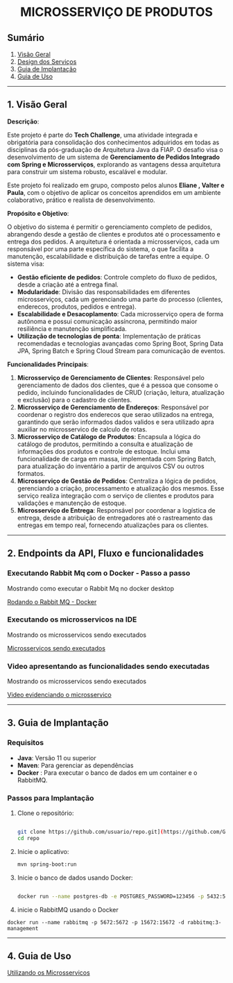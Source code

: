 # <h1 align="center"> MICROSSERVIÇO DE PRODUTOS </h1>

## Sumário
1. [Visão Geral](#visão-geral)
2. [Design dos Serviços](#design-dos-serviços)
3. [Guia de Implantação](#guia-de-implantação)
4. [Guia de Uso](#guia-de-uso)

---

## 1. Visão Geral

**Descrição**:

Este projeto é parte do **Tech Challenge**, uma atividade integrada e obrigatória para consolidação dos conhecimentos adquiridos em todas as disciplinas da pós-graduação de Arquitetura Java da FIAP. O desafio visa o desenvolvimento de um sistema de **Gerenciamento de Pedidos Integrado com Spring e Microsserviços**, explorando as vantagens dessa arquitetura para construir um sistema robusto, escalável e modular.

Este projeto foi realizado em grupo, composto pelos alunos **Eliane , Valter e Paula**, com o objetivo de aplicar os conceitos aprendidos em um ambiente colaborativo, prático e realista de desenvolvimento.

**Propósito e Objetivo**:

O objetivo do sistema é permitir o gerenciamento completo de pedidos, abrangendo desde a gestão de clientes e produtos até o processamento e entrega dos pedidos. A arquitetura é orientada a microsserviços, cada um responsável por uma parte específica do sistema, o que facilita a manutenção, escalabilidade e distribuição de tarefas entre a equipe. O sistema visa:

- **Gestão eficiente de pedidos**: Controle completo do fluxo de pedidos, desde a criação até a entrega final.
- **Modularidade**: Divisão das responsabilidades em diferentes microsserviços, cada um gerenciando uma parte do processo (clientes, enderecos, produtos, pedidos e entrega).
- **Escalabilidade e Desacoplamento**: Cada microsserviço opera de forma autônoma e possui comunicação assíncrona, permitindo maior resiliência e manutenção simplificada.
- **Utilização de tecnologias de ponta**: Implementação de práticas recomendadas e tecnologias avançadas como Spring Boot, Spring Data JPA, Spring Batch e Spring Cloud Stream para comunicação de eventos.

**Funcionalidades Principais**:

1. **Microsserviço de Gerenciamento de Clientes**: Responsável pelo gerenciamento de dados dos clientes, que é a pessoa que consome o pedido, incluindo funcionalidades de CRUD (criação, leitura, atualização e exclusão) para o cadastro de clientes.
2. **Microsserviço de Gerenciamento de Endereços**: Responsável por coordenar o registro dos enderecos que serao utilizados na entrega, garantindo que serão informados dados validos e sera utilizado apra auxiliar no microsservico de calculo de rotas.
3. **Microsserviço de Catálogo de Produtos**: Encapsula a lógica do catálogo de produtos, permitindo a consulta e atualização de informações dos produtos e controle de estoque. Inclui uma funcionalidade de carga em massa, implementada com Spring Batch, para atualização do inventário a partir de arquivos CSV ou outros formatos.
4. **Microsserviço de Gestão de Pedidos**:  Centraliza a lógica de pedidos, gerenciando a criação, processamento e atualização dos mesmos. Esse serviço realiza integração com o serviço de clientes e produtos para validações e manutenção de estoque.
5. **Microsserviço de Entrega**: Responsável por coordenar a logística de entrega, desde a atribuição de entregadores até o rastreamento das entregas em tempo real, fornecendo atualizações para os clientes.


---

## 2. Endpoints da API, Fluxo e funcionalidades

### Executando Rabbit Mq com o Docker - Passo a passo
Mostrando como executar o Rabbit Mq no docker desktop

[Rodando o Rabbit MQ - Docker](https://elipeixoto.notion.site/Passo-a-passo-Rabbit-Mq-15199b613e8480079a10c4ffdd09f04f)
    

### Executando os microsservicos na IDE

Mostrando os microsservicos sendo executados

[Microsservicos sendo executados](https://elipeixoto.notion.site/Executando-os-microsservicos-15199b613e84800b9585fb51f9013180)



### Video apresentando as funcionalidades sendo executadas

Mostrando os microsservicos sendo executados

[Video evidenciando o microsservico](https://elipeixoto.notion.site/Video-15199b613e84802b9a20dc313ade67d8)

---

## 3. Guia de Implantação


### Requisitos

- **Java**: Versão 11 ou superior
- **Maven**: Para gerenciar as dependências
- **Docker** : Para executar o banco de dados em um container  e o RabbitMQ.

### Passos para Implantação

1. Clone o repositório:
    
    ```bash
    
    git clone https://github.com/usuario/repo.git](https://github.com/Grupo-19/msProduto_TechChalenge)
    cd repo
    
    ```
    

4. Inicie o aplicativo:
    
    ```bash
    mvn spring-boot:run
    
    ```
    
5.  Inicie o banco de dados usando Docker:
    
    ```bash
    
    docker run --name postgres-db -e POSTGRES_PASSWORD=123456 -p 5432:5432 -d postgres
    
    ```
6. inicie o RabbitMQ usando o Docker

```
docker run --name rabbitmq -p 5672:5672 -p 15672:15672 -d rabbitmq:3-management
```

---

## 4. Guia de Uso

[Utilizando os Microsservicos](https://www.youtube.com/watch?v=7x2ZMUsmuAk)
